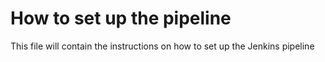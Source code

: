 # How to set up the pipeline

This file will contain the instructions on how to set up the Jenkins pipeline